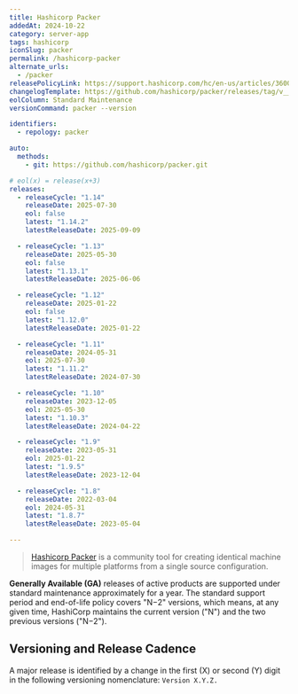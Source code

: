 ```yaml
---
title: Hashicorp Packer
addedAt: 2024-10-22
category: server-app
tags: hashicorp
iconSlug: packer
permalink: /hashicorp-packer
alternate_urls:
  - /packer
releasePolicyLink: https://support.hashicorp.com/hc/en-us/articles/360021185113-Support-Period-and-End-of-Life-EOL-Policy
changelogTemplate: https://github.com/hashicorp/packer/releases/tag/v__LATEST__
eolColumn: Standard Maintenance
versionCommand: packer --version

identifiers:
  - repology: packer

auto:
  methods:
    - git: https://github.com/hashicorp/packer.git

# eol(x) = release(x+3)
releases:
  - releaseCycle: "1.14"
    releaseDate: 2025-07-30
    eol: false
    latest: "1.14.2"
    latestReleaseDate: 2025-09-09

  - releaseCycle: "1.13"
    releaseDate: 2025-05-30
    eol: false
    latest: "1.13.1"
    latestReleaseDate: 2025-06-06

  - releaseCycle: "1.12"
    releaseDate: 2025-01-22
    eol: false
    latest: "1.12.0"
    latestReleaseDate: 2025-01-22

  - releaseCycle: "1.11"
    releaseDate: 2024-05-31
    eol: 2025-07-30
    latest: "1.11.2"
    latestReleaseDate: 2024-07-30

  - releaseCycle: "1.10"
    releaseDate: 2023-12-05
    eol: 2025-05-30
    latest: "1.10.3"
    latestReleaseDate: 2024-04-22

  - releaseCycle: "1.9"
    releaseDate: 2023-05-31
    eol: 2025-01-22
    latest: "1.9.5"
    latestReleaseDate: 2023-12-04

  - releaseCycle: "1.8"
    releaseDate: 2022-03-04
    eol: 2024-05-31
    latest: "1.8.7"
    latestReleaseDate: 2023-05-04

---
```


> [Hashicorp Packer](https://www.packer.io/) is a community tool for creating identical machine images for multiple platforms from a single source configuration.

**Generally Available (GA)** releases of active products are supported under standard maintenance approximately
for a year. The standard support period and end-of-life policy covers "N−2" versions,
which means, at any given time, HashiCorp maintains the current version ("N") and the two previous versions ("N−2").

## Versioning and Release Cadence

A major release is identified by a change in the first (X) or second (Y) digit in the following
versioning nomenclature: `Version X.Y.Z.`
